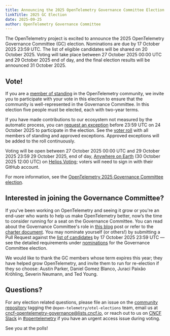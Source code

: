```yaml
---
title: Announcing the 2025 OpenTelemetry Governance Committee Election
linkTitle: 2025 GC Election
date: 2025-09-25
author: OpenTelemetry Governance Committee
---
```


The OpenTelemetry project is excited to announce the 2025 OpenTelemetry
Governance Committee (GC) election. Nominations are due by 17 October 2025 23:59
UTC. The list of eligible candidates will be shared on 20 October 2025. Voting
will take place between 27 October 2025 00:00 UTC and 29 October 2025 end of day,
and the final election results will be announced 31 October 2025.

## Vote!

If you are a
[member of standing](https://github.com/open-telemetry/community/blob/main/governance-charter.md#members-of-standing)
in the OpenTelemetry community, we invite you to participate with your vote in
this election to ensure that the community is well-represented in the Governance
Committee. In this election five people must be elected, each with two-year
terms.

If you have made contributions to our ecosystem not measured by the automatic
process, you can [request an exception](https://docs.google.com/forms/d/e/1FAIpQLSeSA09xDIv0uyb6vrP8xBbLjm8NsgihrG8GHxacbigF17sNDw/viewform?usp=dialog) before 23:59 UTC on 24 October 2025 to
participate in the election. See the [voter roll](https://github.com/open-telemetry/community/blob/main/elections/2025/voters-roll.csv)
with all members of standing and approved exceptions. Approved exceptions will be added to the roll continuously.

Voting will be open between 27 October 2025 00:00 UTC and 29 October 2025 23:59
29 October 2025, end of day, [Anywhere on Earth](https://en.wikipedia.org/wiki/Anywhere_on_Earth) (30 October 2025 12:00 UTC) on
[Helios Voting](https://vote.heliosvoting.org/helios/elections/f94a7c58-990b-11f0-a16d-5270fb641b4c/view);
voters will need to sign in with their GitHub account.

For more information, see the
[OpenTelemetry 2025 Governance Committee election](https://github.com/open-telemetry/community/blob/main/elections/2025/governance-committee-election.md).

## Interested in joining the Governance Committee?

If you’ve been working on OpenTelemetry and seeing it grow or you're an end-user
who wants to help us make OpenTelemetry better, now’s the time to consider
running for a seat on the Governance Committee. You can read about the
Governance Committee's role in
[this blog](/blog/2019/opentelemetry-governance-committee-explained/) post or
refer to the
[charter document](https://github.com/open-telemetry/community/blob/master/governance-charter.md).
You may nominate yourself (or others!) by submitting a Pull Request against the
[list of candidates](https://github.com/open-telemetry/community/blob/main/elections/2025/governance-committee-candidates.md)
by 17 October 2025 23:59 UTC — see the detailed requirements under
[nominations](https://github.com/open-telemetry/community/blob/main/elections/2025/governance-committee-election.md#nominations)
for the Governance Committee election.

We would like to thank the GC members whose term expires this year; they have helped grow OpenTelemetry, and
invite them to run for re-election if they so choose: Austin Parker, Daniel Gomez Blanco,
Juraci Paixão Kröhling, Severin Neumann, and Ted Young.

## Questions?

For any election related questions, please file an issue on the
[community repository](https://github.com/open-telemetry/community/issues)
tagging the `@open-telemetry/otel-elections` team, email us at
[cncf-opentelemetry-governance@lists.cncf.io](mailto:cncf-opentelemetry-governance@lists.cncf.io),
or reach out to us on [CNCF Slack](https://slack.cncf.io/) in
[#opentelemetry](https://cloud-native.slack.com/archives/CJFCJHG4Q) if you have
an urgent access issue during voting.

See you at the polls!
